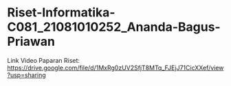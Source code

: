 # Riset-Informatika-C081_21081010252_Ananda-Bagus-Priawan

Link Video Paparan Riset: https://drive.google.com/file/d/1MxRg0zUV2SfjT8MTq_FJEjJ71CicXXef/view?usp=sharing
